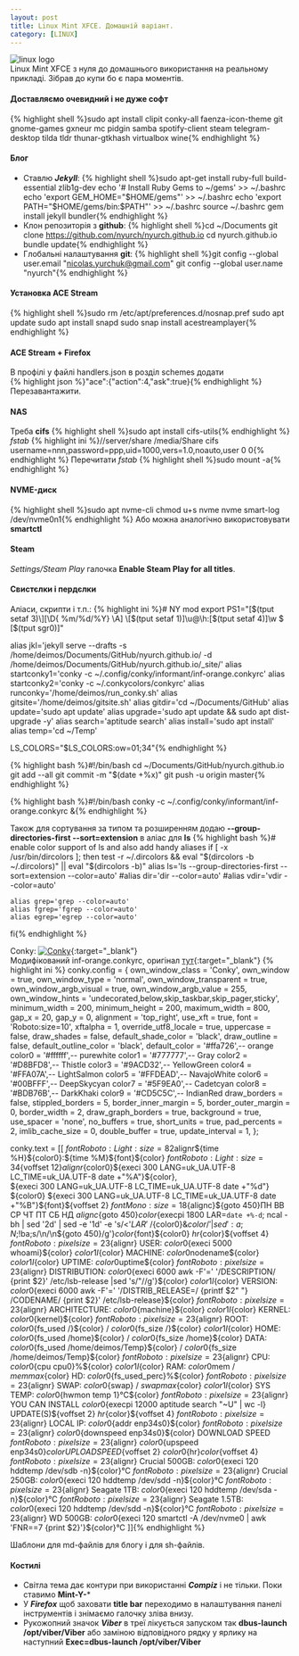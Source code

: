 ```yaml
---
layout: post
title: Linux Mint XFCE. Домашній варіант.
category: [LINUX]
---
```

![linux logo](/assets/media/xfce.svg?style=head)  
Linux Mint XFCE з нуля до домашнього використання на реальному прикладі. Зібрав до купи бо є пара моментів.<!--more-->  
#### Доставляємо очевидний і не дуже софт
{% highlight shell %}sudo apt install clipit conky-all faenza-icon-theme git gnome-games gxneur mc pidgin samba spotify-client steam telegram-desktop tilda tldr thunar-gtkhash virtualbox wine{% endhighlight %}

#### Блог
- Ставлю ***Jekyll***:
{% highlight shell %}sudo apt-get install ruby-full build-essential zlib1g-dev
echo '# Install Ruby Gems to ~/gems' >> ~/.bashrc
echo 'export GEM_HOME="$HOME/gems"' >> ~/.bashrc
echo 'export PATH="$HOME/gems/bin:$PATH"' >> ~/.bashrc
source ~/.bashrc
gem install jekyll bundler{% endhighlight %}
- Клон репозиторія з **github**:
{% highlight shell %}cd ~/Documents
git clone https://github.com/nyurch/nyurch.github.io
cd nyurch.github.io
bundle update{% endhighlight %}
- Глобальні налаштування **git**:
{% highlight shell %}git config --global user.email "nicolas.yurchuk@gmail.com"
git config --global user.name "nyurch"{% endhighlight %}

#### Установка ACE Stream
{% highlight shell %}sudo rm /etc/apt/preferences.d/nosnap.pref
sudo apt update
sudo apt install snapd
sudo snap install acestreamplayer{% endhighlight %}

#### ACE Stream + Firefox
В профілі у файлі handlers.json в розділ schemes додати  
{% highlight json %}"ace":{"action":4,"ask":true}{% endhighlight %}
Перезавантажити.

#### NAS
Треба **cifs**
{% highlight shell %}sudo apt install cifs-utils{% endhighlight %}
_fstab_
{% highlight ini %}//server/share /media/Share cifs username=nnn,password=ppp,uid=1000,vers=1.0,noauto,user 0 0{% endhighlight %}
Перечитати _fstab_
{% highlight shell %}sudo mount -a{% endhighlight %}

#### NVME-диск
{% highlight shell %}sudo apt nvme-cli
chmod u+s nvme
nvme smart-log /dev/nvme0n1{% endhighlight %}
Або можна аналогічно використовувати **smartctl**

#### Steam
_Settings/Steam Play_ галочка **Enable Steam Play for all titles**.

#### Свистєлки і пердєлки
Аліаси, скрипти і т.п.:
{% highlight ini %}# NY mod
export PS1="\[$(tput setaf 3)\][\D{ %m/%d/%Y} \A] \[$(tput setaf 1)\]\u@\h:\[$(tput setaf 4)\]\w $ \[$(tput sgr0)\]"

alias jkl='jekyll serve --drafts -s /home/deimos/Documents/GitHub/nyurch.github.io/ -d /home/deimos/Documents/GitHub/nyurch.github.io/_site/'
alias startconky1='conky -c ~/.config/conky/informant/inf-orange.conkyrc'
alias startconky2='conky -c ~/.conkycolors/conkyrc'
alias runconky='/home/deimos/run_conky.sh'
alias gitsite='/home/deimos/gitsite.sh'
alias gitdir='cd ~/Documents/GitHub'
alias update='sudo apt update'
alias upgrade='sudo apt update && sudo apt dist-upgrade -y'
alias search='aptitude search'
alias install='sudo apt install'
alias temp='cd ~/Temp'

LS_COLORS="$LS_COLORS:ow=01;34"{% endhighlight %}

{% highlight bash %}#!/bin/bash
cd ~/Documents/GitHub/nyurch.github.io
git add --all
git commit -m "$(date +%x)"
git push -u origin master{% endhighlight %}

{% highlight bash %}#!/bin/bash
conky -c ~/.config/conky/informant/inf-orange.conkyrc &{% endhighlight %}

Також для сортування за типом та розширенням додаю **--group-directories-first --sort=extension** в аліас для **ls**
{% highlight bash %}# enable color support of ls and also add handy aliases
if [ -x /usr/bin/dircolors ]; then
    test -r ~/.dircolors && eval "$(dircolors -b ~/.dircolors)" || eval "$(dircolors -b)"
    alias ls='ls --group-directories-first --sort=extension --color=auto'
    #alias dir='dir --color=auto'
    #alias vdir='vdir --color=auto'

    alias grep='grep --color=auto'
    alias fgrep='fgrep --color=auto'
    alias egrep='egrep --color=auto'
fi{% endhighlight %}

Conky:
[![Conky](/assets/media/conky_my.jpg?style=blog "new-bash")](/assets/media/conky_my.jpg "install tcm"){:target="\_blank"}  
Модифікований inf-orange.conkyrc, оригінал [тут](https://github.com/addy-dclxvi/conky-theme-collections "Conky Informant"){:target="_blank"}
{% highlight ini %}
conky.config = {
own_window_class = 'Conky',
own_window = true,
own_window_type = 'normal',
own_window_transparent = true,
own_window_argb_visual = true,
own_window_argb_value = 255,
own_window_hints = 'undecorated,below,skip_taskbar,skip_pager,sticky',
minimum_width = 200, 
minimum_height = 200,
maximum_width = 800,
gap_x = 20,
gap_y = 0,
alignment = 'top_right',
use_xft = true,
font = 'Roboto:size=10',
xftalpha = 1,
override_utf8_locale = true,
uppercase = false,
draw_shades = false,
default_shade_color = 'black',
draw_outline = false,
default_outline_color = 'black',
default_color = '#ffa726',-- orange
color0 = '#ffffff',-- purewhite
color1 = '#777777',-- Gray
color2 = '#D8BFD8',-- Thistle
color3 = '#9ACD32',-- YellowGreen
color4 = '#FFA07A',-- LightSalmon
color5 = '#FFDEAD',-- NavajoWhite
color6 = '#00BFFF',-- DeepSkycyan
color7 = '#5F9EA0',-- Cadetcyan
color8 = '#BDB76B',-- DarkKhaki
color9 = '#CD5C5C',-- IndianRed
draw_borders = false,
stippled_borders = 5,
border_inner_margin = 5,
border_outer_margin = 0,
border_width = 2,
draw_graph_borders = true,
background = true,
use_spacer = 'none',
no_buffers = true,
short_units = true,
pad_percents = 2,
imlib_cache_size = 0,
double_buffer = true,
update_interval = 1,
};

conky.text = [[
${font Roboto:Light:size=82}$alignr${time %H}${color0}:${time %M}${font}${color}
${font Roboto:Light:size=34}${voffset 12}$alignr${color0}${execi 300 LANG=uk_UA.UTF-8 LC_TIME=uk_UA.UTF-8 date +"%A"}${color},\
 ${execi 300 LANG=uk_UA.UTF-8 LC_TIME=uk_UA.UTF-8 date +"%d"}\
${color0} ${execi 300 LANG=uk_UA.UTF-8 LC_TIME=uk_UA.UTF-8 date +"%B"}${font}${voffset 2}
${font Mono:size=18}${alignc}${goto 450}ПН ВВ СР ЧТ ПТ СБ НД
${alignc}${goto 450}${color}${execpi 1800 LAR=`date +%-d`; ncal -bh | sed '2d' | sed -e '1d' -e 's/\<'$LAR'\>/${color0}&${color}/' | sed ':a;N;$!ba;s/\n/\n${goto 450}/g'}${color}${font}${color0}
${hr}${color}${voffset 4}
${font Roboto:pixelsize=23}${alignr} USER: ${color0}${execi 5000 whoami}${color} ${color1}I${color} MACHINE: ${color0}$nodename${color} ${color1}I${color} UPTIME: ${color0}$uptime${color}
${font Roboto:pixelsize=23}${alignr} DISTRIBUTION: ${color0}${execi 6000 awk -F'=' '/DESCRIPTION/ {print $2}' /etc/lsb-release |sed 's/"//g'}${color} ${color1}I${color} VERSION: ${color0}${execi 6000 awk -F'=' '/DISTRIB_RELEASE=/ {printf $2" "} /CODENAME/ {print $2}' /etc/lsb-release}${color}
${font Roboto:pixelsize=23}${alignr} ARCHITECTURE: ${color0}${machine}${color} ${color1}I${color} KERNEL: ${color0}${kernel}${color}
${font Roboto:pixelsize=23}${alignr} ROOT: ${color0}${fs_used /}${color} / ${color0}${fs_size /}${color} ${color1}I${color} HOME: ${color0}${fs_used /home}${color} / ${color0}${fs_size /home}${color} DATA: ${color0}${fs_used /home/deimos/Temp}${color} / ${color0}${fs_size /home/deimos/Temp}${color}
${font Roboto:pixelsize=23}${alignr} CPU: ${color0}${cpu cpu0}%${color} ${color1}I${color} RAM: ${color0}$mem / $memmax${color} HD: ${color0}${fs_used_perc}%${color}
${font Roboto:pixelsize=23}${alignr} SWAP: ${color0}${swap} / ${swapmax}${color} ${color1}I${color} SYS TEMP: ${color0}${hwmon temp 1}°C${color}
${font Roboto:pixelsize=23}${alignr} YOU CAN INSTALL ${color0}${execpi 12000 aptitude search "~U" | wc -l} UPDATE(S)${voffset 2}
${hr}${color}${voffset 4}
${font Roboto:pixelsize=23}${alignr} LOCAL IP: ${color0}${addr enp34s0}${color}
${font Roboto:pixelsize=23}${alignr} ${color0}${downspeed enp34s0}${color} DOWNLOAD SPEED
${font Roboto:pixelsize=23}${alignr} ${color0}${upspeed enp34s0}${color} UPLOAD SPEED${voffset 2}
${color0}${hr}${color}${voffset 4}
${font Roboto:pixelsize=23}${alignr} Crucial 500GB: ${color0}${execi 120 hddtemp /dev/sdb -n}${color}°C
${font Roboto:pixelsize=23}${alignr} Crucial 250GB: ${color0}${execi 120 hddtemp /dev/sdd -n}${color}°C
${font Roboto:pixelsize=23}${alignr} Seagate 1TB: ${color0}${execi 120 hddtemp /dev/sda -n}${color}°C
${font Roboto:pixelsize=23}${alignr} Seagate 1.5TB: ${color0}${execi 120 hddtemp /dev/sdd -n}${color}°C
${font Roboto:pixelsize=23}${alignr} WD 500GB: ${color0}${execi 120 smartctl -A /dev/nvme0 | awk 'FNR==7 {print $2}'}${color}°C
]]{% endhighlight %}

Шаблони для md-файлів для блогу і для sh-файлів.

#### Костилі
- Світла тема дає контури при використанні ***Compiz*** і не тільки. Поки ставимо **Mint-Y-***
- У ***Firefox*** щоб заховати **title bar** переходимо в налаштування панелі інструментів і знімаємо галочку зліва внизу.
- Рукожопний значок ***Viber*** в треї лікується запуском так **dbus-launch /opt/viber/Viber** або заміною відповідного рядку у ярлику на наступний
**Exec=dbus-launch /opt/viber/Viber**
